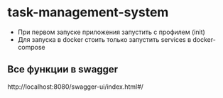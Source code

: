 # task-management-system

+ При первом запуске приложения запустить с профилем (init)
+ Для запуска в docker стоить только запустить services в docker-compose

 
## Все функции в swagger

http://localhost:8080/swagger-ui/index.html#/